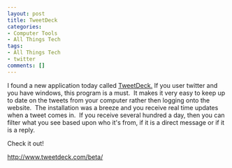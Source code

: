 ```yaml
---
layout: post
title: TweetDeck
categories:
- Computer Tools
- All Things Tech
tags:
- All Things Tech
- twitter
comments: []
---
```

<p style="text-align: left;">I found a new application today called <a href="http://www.tweetdeck.com/beta/" target="_blank">TweetDeck.</a> If you user twitter and you have windows, this program is a must.&nbsp; It makes it very easy to keep up to date on the tweets from your computer rather then logging onto the website.&nbsp; The installation was a breeze and you receive real time updates when a tweet comes in.&nbsp; If you receive several hundred a day, then you can filter what you see based upon who it's from, if it is a direct message or if it is a reply.</p>
<p style="text-align: left;">Check it out!</p>
<p style="text-align: left;"><a href="http://www.tweetdeck.com/beta/" target="_blank">http://www.tweetdeck.com/beta/</a></p>
